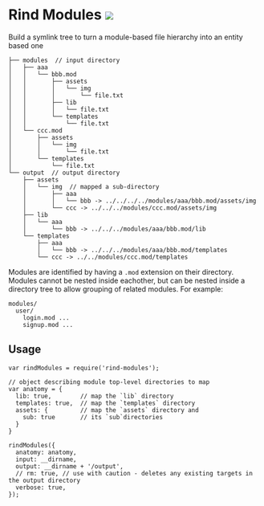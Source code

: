 # Rind Modules [![](https://travis-ci.org/creativelive/rind-modules.png)](https://travis-ci.org/creativelive/rind-modules)

Build a symlink tree to turn a module-based file hierarchy into an entity based one

```
├── modules  // input directory
│   ├── aaa
│   │   └── bbb.mod
│   │       ├── assets
│   │       │   └── img
│   │       │       └── file.txt
│   │       ├── lib
│   │       │   └── file.txt
│   │       └── templates
│   │           └── file.txt
│   └── ccc.mod
│       ├── assets
│       │   └── img
│       │       └── file.txt
│       └── templates
│           └── file.txt
└── output  // output directory
    ├── assets
    │   └── img  // mapped a sub-directory
    │       ├── aaa
    │       │   └── bbb -> ../../../../modules/aaa/bbb.mod/assets/img
    │       └── ccc -> ../../../modules/ccc.mod/assets/img
    ├── lib
    │   └── aaa
    │       └── bbb -> ../../../modules/aaa/bbb.mod/lib
    └── templates
        ├── aaa
        │   └── bbb -> ../../../modules/aaa/bbb.mod/templates
        └── ccc -> ../../modules/ccc.mod/templates
```

Modules are identified by having a `.mod` extension on their directory. Modules cannot
be nested inside eachother, but can be nested inside a directory tree to allow
grouping of related modules. For example:

```
modules/
  user/
    login.mod ...
    signup.mod ...
```

## Usage

```
var rindModules = require('rind-modules');

// object describing module top-level directories to map
var anatomy = {
  lib: true,        // map the `lib` directory
  templates: true,  // map the `templates` directory
  assets: {         // map the `assets` directory and
    sub: true       // its `sub`directories
  }
}

rindModules({
  anatomy: anatomy,
  input: __dirname,
  output: __dirname + '/output',
  // rm: true, // use with caution - deletes any existing targets in the output directory
  verbose: true,
});
```
